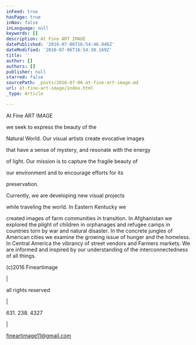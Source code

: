 ```yaml
---
inFeed: true
hasPage: true
inNav: false
inLanguage: null
keywords: []
description: At Fine ART IMAGE
datePublished: '2016-07-06T16:54:46.046Z'
dateModified: '2016-07-06T16:54:30.169Z'
title: ''
author: []
authors: []
publisher: null
starred: false
sourcePath: _posts/2016-07-06-at-fine-art-image.md
url: at-fine-art-image/index.html
_type: Article

---
```

At Fine ART IMAGE

we seek to express the beauty of the

Natural World. Our visual artists create evocative images

that have a sense of mystery, and resonate with the energy

of light. Our mission is to capture the fragile beauty of

our environment and to encourage efforts for its

preservation.

Currently, we are developing new visual projects 

while traveling the world. In Eastern Kentucky we

created images of farm communities in transition. In Afghanistan we explored the plight of children in orphanages and refugee camps in countries torn by war and natural disaster. In the concrete jungles of American cities we examine the growing issue of hunger and the homeless. In Central America the vibrancy of street vendors and Farmers markets. We are informed and inspired by our understanding of the interconnectedness of all things.

(c)2016 Fineartimage

|

all rights reserved

|

631\. 238\. 4327

|

fineartimage11@gmail.com